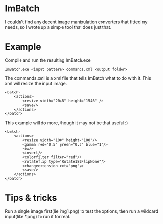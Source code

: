 ImBatch
=======

I couldn't find any decent image manipulation converters that fitted my needs, so I wrote up a simple tool that does just that.

Example
=======

Compile and run the resulting ImBatch.exe

    ImBatch.exe <input pattern> commands.xml <output folder>

The commands.xml is a xml file that tells ImBatch what to do with it. This xml will resize the input image.

    <batch>
    	<actions>
    		<resize width="2048" height="1546" />
    		<save/>
    	</actions>
    </batch>

This example will do more, though it may not be that useful :)

    <batch>
    	<actions>
    		<resize width="100" height="100"/>
    		<gamma red="0.5" green="0.5" blue="1"/>
    		<bw/>
    		<invert/>
    		<colorfilter filter="red"/>
    		<rotateflip type="Rotate180FlipNone"/>
    		<changeextension ext="png"/>
    		<save/>
    	</actions>
    </batch>

Tips & tricks
=======

Run a single image first(lie img1.png) to test the options, then run a wildcard input(like *.png) to run it for real.